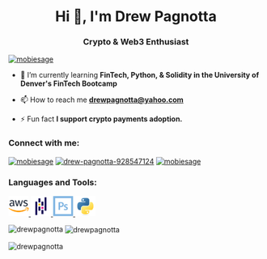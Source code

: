 <h1 align="center">Hi 👋, I'm Drew Pagnotta</h1>
<h3 align="center">Crypto & Web3 Enthusiast</h3>

<p align="left"> <a href="https://twitter.com/mobiesage" target="blank"><img src="https://img.shields.io/twitter/follow/mobiesage?logo=twitter&style=for-the-badge" alt="mobiesage" /></a> </p>

- 🌱 I’m currently learning **FinTech, Python, & Solidity in the University of Denver's FinTech Bootcamp**

- 📫 How to reach me **drewpagnotta@yahoo.com**

- ⚡ Fun fact **I support crypto payments adoption.**

<h3 align="left">Connect with me:</h3>
<p align="left">
<a href="https://twitter.com/mobiesage" target="blank"><img align="center" src="https://raw.githubusercontent.com/rahuldkjain/github-profile-readme-generator/master/src/images/icons/Social/twitter.svg" alt="mobiesage" height="30" width="40" /></a>
<a href="https://linkedin.com/in/drew-pagnotta-928547124" target="blank"><img align="center" src="https://raw.githubusercontent.com/rahuldkjain/github-profile-readme-generator/master/src/images/icons/Social/linked-in-alt.svg" alt="drew-pagnotta-928547124" height="30" width="40" /></a>
<a href="https://www.youtube.com/c/mobiesage" target="blank"><img align="center" src="https://raw.githubusercontent.com/rahuldkjain/github-profile-readme-generator/master/src/images/icons/Social/youtube.svg" alt="mobiesage" height="30" width="40" /></a>
</p>

<h3 align="left">Languages and Tools:</h3>
<p align="left"> <a href="https://aws.amazon.com" target="_blank" rel="noreferrer"> <img src="https://raw.githubusercontent.com/devicons/devicon/master/icons/amazonwebservices/amazonwebservices-original-wordmark.svg" alt="aws" width="40" height="40"/> </a> <a href="https://pandas.pydata.org/" target="_blank" rel="noreferrer"> <img src="https://raw.githubusercontent.com/devicons/devicon/2ae2a900d2f041da66e950e4d48052658d850630/icons/pandas/pandas-original.svg" alt="pandas" width="40" height="40"/> </a> <a href="https://www.photoshop.com/en" target="_blank" rel="noreferrer"> <img src="https://raw.githubusercontent.com/devicons/devicon/master/icons/photoshop/photoshop-line.svg" alt="photoshop" width="40" height="40"/> </a> <a href="https://www.python.org" target="_blank" rel="noreferrer"> <img src="https://raw.githubusercontent.com/devicons/devicon/master/icons/python/python-original.svg" alt="python" width="40" height="40"/> </a> </p>

<p><img align="left" src="https://github-readme-stats.vercel.app/api/top-langs?username=drewpagnotta&show_icons=true&locale=en&layout=compact" alt="drewpagnotta" /></p>

<p>&nbsp;<img align="center" src="https://github-readme-stats.vercel.app/api?username=drewpagnotta&show_icons=true&locale=en" alt="drewpagnotta" /></p>

<p><img align="center" src="https://github-readme-streak-stats.herokuapp.com/?user=drewpagnotta&" alt="drewpagnotta" /></p>
